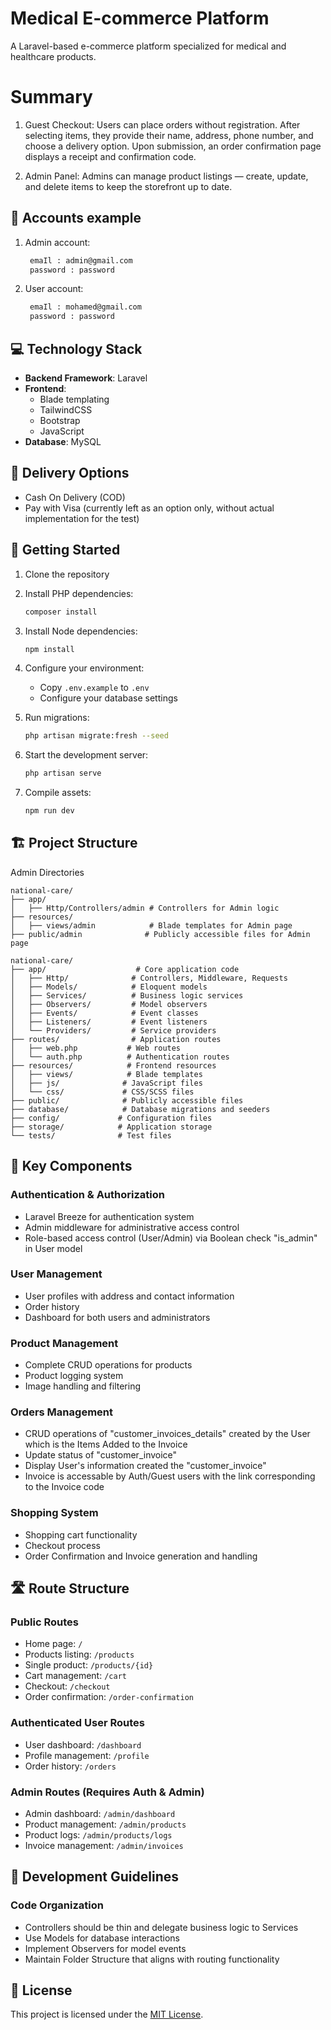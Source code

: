 # Medical E-commerce Platform

A Laravel-based e-commerce platform specialized for medical and healthcare products.

# Summary 
1. Guest Checkout: Users can place orders without registration. After selecting items, they provide their name, address, phone number, and choose a delivery option. Upon submission, an order confirmation page displays a receipt and confirmation code.

2. Admin Panel: Admins can manage product listings — create, update, and delete items to keep the storefront up to date.


## 👤 Accounts example
1. Admin account:
   ```bash
    emaIl : admin@gmail.com
    password : password
   ```
2. User account:
   ```bash
    emaIl : mohamed@gmail.com
    password : password
   ```
## 💻 Technology Stack

- **Backend Framework**: Laravel
- **Frontend**: 
  - Blade templating
  - TailwindCSS
  - Bootstrap
  - JavaScript
- **Database**: MySQL

## 🚚 Delivery Options 
- Cash On Delivery (COD)
- Pay with Visa (currently left as an option only, without actual implementation for the test)

## 🚀 Getting Started

1. Clone the repository
2. Install PHP dependencies:
   ```bash
   composer install
   ```
3. Install Node dependencies:
   ```bash
   npm install
   ```
4. Configure your environment:
   - Copy `.env.example` to `.env`
   - Configure your database settings
   
5. Run migrations:
   ```bash
   php artisan migrate:fresh --seed
   ```

6. Start the development server:
   ```bash
   php artisan serve
   ```

7. Compile assets:
   ```bash
   npm run dev
   ```

## 🏗 Project Structure

Admin Directories
```
national-care/
├── app/                    
│   ├── Http/Controllers/admin # Controllers for Admin logic
├── resources/
│   ├── views/admin            # Blade templates for Admin page
├── public/admin              # Publicly accessible files for Admin page
```

```
national-care/
├── app/                    # Core application code
│   ├── Http/              # Controllers, Middleware, Requests
│   ├── Models/            # Eloquent models
│   ├── Services/          # Business logic services
│   ├── Observers/         # Model observers
│   ├── Events/            # Event classes
│   ├── Listeners/         # Event listeners
│   └── Providers/         # Service providers
├── routes/                # Application routes
│   ├── web.php           # Web routes
│   └── auth.php          # Authentication routes
├── resources/            # Frontend resources
│   ├── views/            # Blade templates
│   ├── js/              # JavaScript files
│   └── css/             # CSS/SCSS files
├── public/              # Publicly accessible files
├── database/            # Database migrations and seeders
├── config/             # Configuration files
├── storage/            # Application storage
└── tests/              # Test files
```

## 🔑 Key Components

### Authentication & Authorization
- Laravel Breeze for authentication system
- Admin middleware for administrative access control
- Role-based access control (User/Admin) via Boolean check "is_admin" in User model

### User Management
- User profiles with address and contact information
- Order history
- Dashboard for both users and administrators

### Product Management
- Complete CRUD operations for products
- Product logging system
- Image handling and filtering

### Orders Management
- CRUD operations of "customer_invoices_details" created by the User which is the Items Added to the Invoice  
- Update status of "customer_invoice"
- Display User's information created the "customer_invoice"
- Invoice is accessable by Auth/Guest users with the link corresponding to the Invoice code

### Shopping System
- Shopping cart functionality
- Checkout process
- Order Confirmation and Invoice generation and handling

## 🛣 Route Structure

### Public Routes
- Home page: `/`
- Products listing: `/products`
- Single product: `/products/{id}`
- Cart management: `/cart`
- Checkout: `/checkout`
- Order confirmation: `/order-confirmation`

### Authenticated User Routes
- User dashboard: `/dashboard`
- Profile management: `/profile`
- Order history: `/orders`

### Admin Routes (Requires Auth & Admin)
- Admin dashboard: `/admin/dashboard`
- Product management: `/admin/products`
- Product logs: `/admin/products/logs`
- Invoice management: `/admin/invoices`

## 🔧 Development Guidelines

### Code Organization
- Controllers should be thin and delegate business logic to Services
- Use Models for database interactions
- Implement Observers for model events
- Maintain Folder Structure that aligns with routing functionality

## 📄 License

This project is licensed under the [MIT License](LICENSE).
